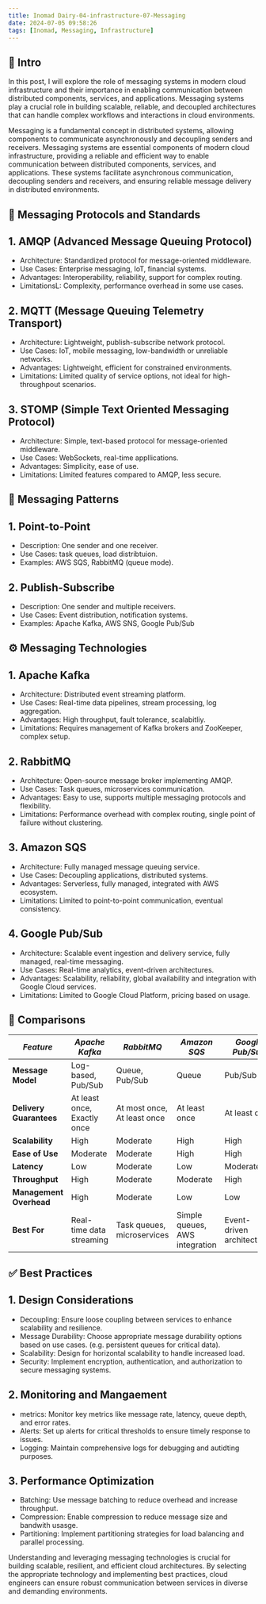 ```yaml
---
title: Inomad Dairy-04-infrastructure-07-Messaging
date: 2024-07-05 09:58:26
tags: [Inomad, Messaging, Infrastructure]
---
```


## **🔎 Intro**

In this post, I will explore the role of messaging systems in modern cloud infrastructure and their importance in enabling communication between distributed components, services, and applications. Messaging systems play a crucial role in building scalable, reliable, and decoupled architectures that can handle complex workflows and interactions in cloud environments.

<!-- more -->

Messaging is a fundamental concept in distributed systems, allowing components to communicate asynchronously and decoupling senders and receivers. Messaging systems are essential components of modern cloud infrastructure, providing a reliable and efficient way to enable communication between distributed components, services, and applications. These systems facilitate asynchronous communication, decoupling senders and receivers, and ensuring reliable message delivery in distributed environments.

## **📩 Messaging Protocols and Standards**

## 1. AMQP (Advanced Message Queuing Protocol)
- Architecture: Standardized protocol for message-oriented middleware.
- Use Cases: Enterprise messaging, IoT, financial systems.
- Advantages: Interoperability, reliability, support for complex routing.
- LimitationsL: Complexity, performance overhead in some use cases.

## 2. MQTT (Message Queuing Telemetry Transport)
- Architecture: Lightweight, publish-subscribe network protocol.
- Use Cases: IoT, mobile messaging, low-bandwidth or unreliable networks.
- Advantages: Lightweight, efficient for constrained environments.
- Limitations: Limited quality of service options, not ideal for high-throughpout scenarios.

## 3. STOMP (Simple Text Oriented Messaging Protocol)
- Architecture: Simple, text-based protocol for message-oriented middleware.
- Use Cases: WebSockets, real-time appllications.
- Advantages: Simplicity, ease of use.
- Limitations: Limited features compared to AMQP, less secure.

## **💬 Messaging Patterns**

## 1. Point-to-Point
- Description: One sender and one receiver.
- Use Cases: task queues, load distribtuion.
- Examples: AWS SQS, RabbitMQ (queue mode).

## 2. Publish-Subscribe
- Description: One sender and multiple receivers.
- Use Cases: Event distribution, notification systems.
- Examples: Apache Kafka, AWS SNS, Google Pub/Sub

## **⚙️ Messaging Technologies**

## 1. Apache Kafka
- Architecture: Distributed event streaming platform.
- Use Cases: Real-time data pipelines, stream processing, log aggregation.
- Advantages: High throughput, fault tolerance, scalabitliy.
- Limitations: Requires management of Kafka brokers and ZooKeeper, complex setup.

## 2. RabbitMQ
- Architecture: Open-source message broker implementing AMQP.
- Use Cases: Task queues, microservices communication.
- Advantages: Easy to use, supports multiple messaging protocols and flexibility.
- Limitations: Performance overhead with complex routing, single point of failure without clustering.

## 3. Amazon SQS
- Architecture: Fully managed message queuing service.
- Use Cases: Decoupling applications, distributed systems.
- Advantages: Serverless, fully managed, integrated with AWS ecosystem.
- Limitations: Limited to point-to-point communication, eventual consistency.

## 4. Google Pub/Sub
- Architecture: Scalable event ingestion and delivery service, fully managed, real-time messaging.
- Use Cases: Real-time analytics, event-driven architectures.
- Advantages: Scalability, reliability, global availability and integration with Google Cloud services.
- Limitations: Limited to Google Cloud Platform, pricing based on usage.

## **🔴 Comparisons**

| *Feature*                    | *Apache Kafka*                  | *RabbitMQ*                     | *Amazon SQS*                  | *Google Pub/Sub*              |
|----------------------------|-------------------------------|-----------------------------|-----------------------------|-----------------------------|
| **Message Model**          | Log-based, Pub/Sub            | Queue, Pub/Sub               | Queue                       | Pub/Sub                     |
| **Delivery Guarantees**    | At least once, Exactly once   | At most once, At least once | At least once               | At least once               |
| **Scalability**            | High                          | Moderate                    | High                        | High                        |
| **Ease of Use**            | Moderate                      | Moderate                    | High                        | High                        |
| **Latency**                | Low                           | Moderate                    | Low                         | Moderate                    |
| **Throughput**             | High                          | Moderate                    | Moderate                    | High                        |
| **Management Overhead**    | High                          | Moderate                    | Low                         | Low                         |
| **Best For**               | Real-time data streaming      | Task queues, microservices  | Simple queues, AWS integration | Event-driven architectures |

## **✅ Best Practices**

## 1. Design Considerations
- Decoupling: Ensure loose coupling between services to enhance scalability and resilience.
- Message Durability: Choose appropriate message durability options based on use cases. (e.g. persistent queues for critical data).
- Scalability: Design for horizontal scalability to handle increased load.
- Security: Implement encryption, authentication, and authorization to secure messaging systems.

## 2. Monitoring and Mangaement
- metrics: Monitor key metrics like message rate, latency, queue depth, and error rates.
- Alerts: Set up alerts for critical thresholds to ensure timely response to issues.
- Logging: Maintain comprehensive logs for debugging and autidting purposes.

## 3. Performance Optimization
- Batching: Use message batching to reduce overhead and increase throughput.
- Compression: Enable compression to reduce message size and bandwith usasge.
- Partitioning: Implement partitioning strategies for load balancing and parallel processing.

Understanding and leveraging messaging technologies is crucial for building scalable, resilient, and efficient cloud architectures. By selecting the appropriate technology and implementing best practices, cloud engineers can ensure robust communication between services in diverse and demanding environments.